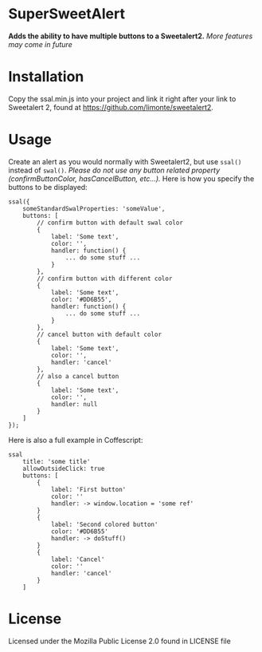 # SuperSweetAlert

**Adds the ability to have multiple buttons to a Sweetalert2.**
*More features may come in future*

# Installation

Copy the ssal.min.js into your project and link it right after your link to Sweetalert 2, found at https://github.com/limonte/sweetalert2.

# Usage

Create an alert as you would normally with Sweetalert2, but use `ssal()` instead of `swal()`.
*Please do not use any button related property (confirmButtonColor, hasCancelButton, etc...).*
Here is how you specify the buttons to be displayed:

```
ssal({
    someStandardSwalProperties: 'someValue',
    buttons: [
        // confirm button with default swal color
        {
            label: 'Some text',
            color: '',
            handler: function() {
                ... do some stuff ...
            }
        },
        // confirm button with different color
        {
            label: 'Some text',
            color: '#DD6B55',
            handler: function() {
                ... do some stuff ...
            }
        },
        // cancel button with default color
        {
            label: 'Some text',
            color: '',
            handler: 'cancel'
        },
        // also a cancel button
        {
            label: 'Some text',
            color: '',
            handler: null
        }
    ]
});
```

Here is also a full example in Coffescript:

```
ssal
    title: 'some title'
    allowOutsideClick: true
    buttons: [
        {
            label: 'First button'
            color: ''
            handler: -> window.location = 'some ref'
        }
        {
            label: 'Second colored button'
            color: '#DD6B55'
            handler: -> doStuff()
        }
        {
            label: 'Cancel'
            color: ''
            handler: 'cancel'
        }
    ]
```

# License

Licensed under the Mozilla Public License 2.0 found in LICENSE file
